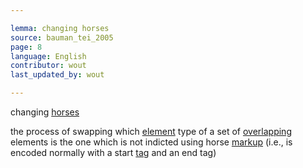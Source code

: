 ```yaml
---

lemma: changing horses
source: bauman_tei_2005
page: 8
language: English
contributor: wout
last_updated_by: wout

---
```


changing [horses](HORSE.html)

the process of swapping which [element](element.html) type of a set of [overlapping](overlap.html) elements is the one which is not indicted using horse [markup](markup.html) (i.e., is encoded normally with a start [tag](tag.html) and an end tag)
